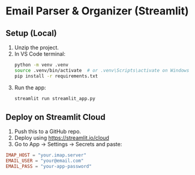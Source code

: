 
# Email Parser & Organizer (Streamlit)

## Setup (Local)

1. Unzip the project.
2. In VS Code terminal:
   ```bash
   python -m venv .venv
   source .venv/bin/activate  # or .venv\Scripts\activate on Windows
   pip install -r requirements.txt
   ```
3. Run the app:
   ```bash
   streamlit run streamlit_app.py
   ```

## Deploy on Streamlit Cloud

1. Push this to a GitHub repo.
2. Deploy using https://streamlit.io/cloud
3. Go to App → Settings → Secrets and paste:

```toml
IMAP_HOST = "your.imap.server"
EMAIL_USER = "your@email.com"
EMAIL_PASS = "your-app-password"
```
